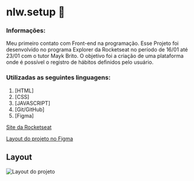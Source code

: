 # nlw.setup 🚀


### Informações:
Meu primeiro contato com Front-end na programação. Esse Projeto foi desenvolvido no programa Explorer da Rocketseat no período de 16/01 até 23/01 com o tutor Mayk Brito.
O objetivo foi a criação de uma plataforma onde é possível o registro de hábitos definidos pelo usuário.



### Utilizadas as seguintes linguagens:
<ol>
  <li>[HTML]</li>
  <li>[CSS]</li>
  <li>[JAVASCRIPT]</li>
  <li>[Git/GitHub]</li>
  <li>[Figma]</li>
</ol>


[Site da Rocketseat](https://www.rocketseat.com.br)

[Layout do projeto no Figma](https://www.figma.com/community/file/1195327109778210238)



## Layout 

![Layout do projeto](https://s3-alpha.figma.com/hub/file/2858967503/9890b922-e48c-4217-a394-2756f4245fce-cover.png)


